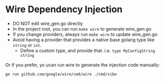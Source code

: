 # Wire Dependency Injection

- DO NOT edit wire_gen.go directly
- In the project root, you can run `make wire` to generate wire_gen.go
- If you change providers, always run `make wire` to update wire_gen.go
- Avoid having a provider that provides a native base golang type like `string` or `int`.
  - Define a custom type, and provide that. i.e. `type MyConfigString string`

Or if you prefer, yo ucan run wire to generate the injection code manually:

```bash
go run github.com/google/wire/cmd/wire ./cmd/vibe
```
